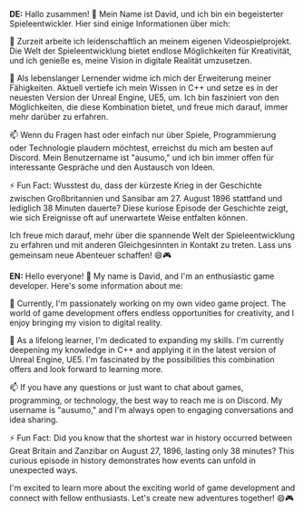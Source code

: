 **DE:**
Hallo zusammen! 👋
Mein Name ist David, und ich bin ein begeisterter Spieleentwickler. Hier sind einige Informationen über mich:

🔭 Zurzeit arbeite ich leidenschaftlich an meinem eigenen Videospielprojekt. Die Welt der Spieleentwicklung bietet endlose Möglichkeiten für Kreativität, und ich genieße es, meine Vision in digitale Realität umzusetzen.

🌱 Als lebenslanger Lernender widme ich mich der Erweiterung meiner Fähigkeiten. Aktuell vertiefe ich mein Wissen in C++ und setze es in der neuesten Version der Unreal Engine, UE5, um. Ich bin fasziniert von den Möglichkeiten, die diese Kombination bietet, und freue mich darauf, immer mehr darüber zu erfahren.

📫 Wenn du Fragen hast oder einfach nur über Spiele, Programmierung oder Technologie plaudern möchtest, erreichst du mich am besten auf Discord. Mein Benutzername ist "ausumo," und ich bin immer offen für interessante Gespräche und den Austausch von Ideen.

⚡ Fun Fact: Wusstest du, dass der kürzeste Krieg in der Geschichte zwischen Großbritannien und Sansibar am 27. August 1896 stattfand und lediglich 38 Minuten dauerte? Diese kuriose Episode der Geschichte zeigt, wie sich Ereignisse oft auf unerwartete Weise entfalten können.

Ich freue mich darauf, mehr über die spannende Welt der Spieleentwicklung zu erfahren und mit anderen Gleichgesinnten in Kontakt zu treten. Lass uns gemeinsam neue Abenteuer schaffen! 😄🎮

**EN:**
Hello everyone! 👋 My name is David, and I'm an enthusiastic game developer. Here's some information about me:

🔭 Currently, I'm passionately working on my own video game project. The world of game development offers endless opportunities for creativity, and I enjoy bringing my vision to digital reality.

🌱 As a lifelong learner, I'm dedicated to expanding my skills. I'm currently deepening my knowledge in C++ and applying it in the latest version of Unreal Engine, UE5. I'm fascinated by the possibilities this combination offers and look forward to learning more.

📫 If you have any questions or just want to chat about games, programming, or technology, the best way to reach me is on Discord. My username is "ausumo," and I'm always open to engaging conversations and idea sharing.

⚡ Fun Fact: Did you know that the shortest war in history occurred between Great Britain and Zanzibar on August 27, 1896, lasting only 38 minutes? This curious episode in history demonstrates how events can unfold in unexpected ways.

I'm excited to learn more about the exciting world of game development and connect with fellow enthusiasts. Let's create new adventures together! 😄🎮
